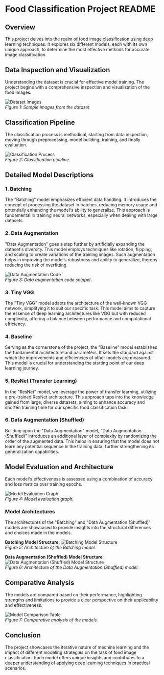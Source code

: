 # Food Classification Project README

## **Overview**
This project delves into the realm of food image classification using deep learning techniques. It explores six different models, each with its own unique approach, to determine the most effective methods for accurate image classification.

## **Data Inspection and Visualization**
Understanding the dataset is crucial for effective model training. The project begins with a comprehensive inspection and visualization of the food images.

![Dataset Images](images/vs1.png)<br>
*Figure 1: Sample images from the dataset.*

## **Classification Pipeline**
The classification process is methodical, starting from data inspection, moving through preprocessing, model building, training, and finally evaluation.

![Classification Process](images/vs2.png)<br>
*Figure 2: Classification pipeline.*

## **Detailed Model Descriptions**

### **1. Batching**
The "Batching" model emphasizes efficient data handling. It introduces the concept of processing the dataset in batches, reducing memory usage and potentially enhancing the model's ability to generalize. This approach is fundamental in training neural networks, especially when dealing with large datasets.

### **2. Data Augmentation**
"Data Augmentation" goes a step further by artificially expanding the dataset's diversity. This model employs techniques like rotation, flipping, and scaling to create variations of the training images. Such augmentation helps in improving the model’s robustness and ability to generalize, thereby reducing the risk of overfitting.

![Data Augmentation Code](images/vs5.png)<br>
*Figure 3: Data augmentation code snippet.*

### **3. Tiny VGG**
The "Tiny VGG" model adapts the architecture of the well-known VGG network, simplifying it to suit our specific task. This model aims to capture the essence of deep learning architectures like VGG but with reduced complexity, offering a balance between performance and computational efficiency.

### **4. Baseline**
Serving as the cornerstone of the project, the "Baseline" model establishes the fundamental architecture and parameters. It sets the standard against which the improvements and efficiencies of other models are measured. This model is crucial for understanding the starting point of our deep learning journey.

### **5. ResNet (Transfer Learning)**
In the "ResNet" model, we leverage the power of transfer learning, utilizing a pre-trained ResNet architecture. This approach taps into the knowledge gained from large, diverse datasets, aiming to enhance accuracy and shorten training time for our specific food classification task.

### **6. Data Augmentation (Shuffled)**
Building upon the "Data Augmentation" model, "Data Augmentation (Shuffled)" introduces an additional layer of complexity by randomizing the order of the augmented data. This helps in ensuring that the model does not learn any potential sequence in the training data, further strengthening its generalization capabilities.

## **Model Evaluation and Architecture**
Each model's effectiveness is assessed using a combination of accuracy and loss metrics over training epochs.

![Model Evaluation Graph](images/vs3.png)<br>
*Figure 4: Model evaluation graph.*

### **Model Architectures**
The architectures of the "Batching" and "Data Augmentation (Shuffled)" models are showcased to provide insights into the structural differences and choices made in the models.

**Batching Model Structure**:
![Batching Model Structure](images/vs4.png)<br>
*Figure 5: Architecture of the Batching model.*

**Data Augmentation (Shuffled) Model Structure**:
![Data Augmentation (Shuffled) Model Structure](images/vs6.png)<br>
*Figure 6: Architecture of the Data Augmentation (Shuffled) model.*

## **Comparative Analysis**
The models are compared based on their performance, highlighting strengths and limitations to provide a clear perspective on their applicability and effectiveness.

![Model Comparison Table](images/vs7.jpeg)<br>
*Figure 7: Comparative analysis of the models.*

## **Conclusion**
The project showcases the iterative nature of machine learning and the impact of different modeling strategies on the task of food image classification. Each model offers unique insights and contributes to a deeper understanding of applying deep learning techniques in practical scenarios.
